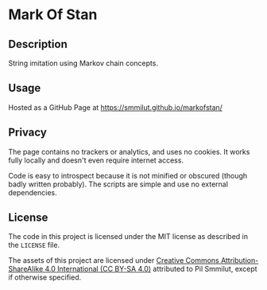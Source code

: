 # Mark Of Stan

## Description

String imitation using Markov chain concepts.

## Usage

Hosted as a GitHub Page at https://smmilut.github.io/markofstan/

## Privacy

The page contains no trackers or analytics, and uses no cookies. It works fully locally and doesn't even require internet access.

Code is easy to introspect because it is not minified or obscured (though badly written probably). The scripts are simple and use no external dependencies.

## License

The code in this project is licensed under the MIT license as described in the `LICENSE` file.

The assets of this project are licensed under [Creative Commons Attribution-ShareAlike 4.0 International (CC BY-SA 4.0)](https://creativecommons.org/licenses/by-sa/4.0/) attributed to Pil Smmilut, except if otherwise specified.
